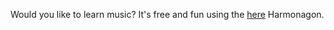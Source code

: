Would you like to learn music? It's free and fun using the [here](http://www.harmonagon.com) Harmonagon.
